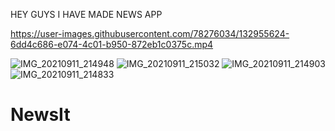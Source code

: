 HEY GUYS 
I HAVE MADE NEWS APP

https://user-images.githubusercontent.com/78276034/132955624-6dd4c686-e074-4c01-b950-872eb1c0375c.mp4

![IMG_20210911_214948](https://user-images.githubusercontent.com/78276034/132955627-c9c46475-5c28-43c8-8b94-93ba8fbe0cdb.jpg)
![IMG_20210911_215032](https://user-images.githubusercontent.com/78276034/132955628-63e50980-d1ac-4207-9548-218cd60f6c8e.jpg)
![IMG_20210911_214903](https://user-images.githubusercontent.com/78276034/132955631-16417cad-0414-456c-bad7-6da59141dde0.jpg)
![IMG_20210911_214833](https://user-images.githubusercontent.com/78276034/132955633-d3e8d53a-a0ec-4b64-8bf5-d6df6f027b5a.jpg)
# NewsIt

